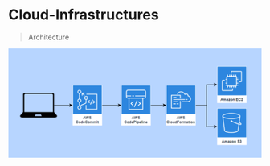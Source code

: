 # Cloud-Infrastructures

> Architecture

![](https://github.com/Mregojos/Cloud-Infrastructures/blob/main/images/Architecture.png?raw=true)
